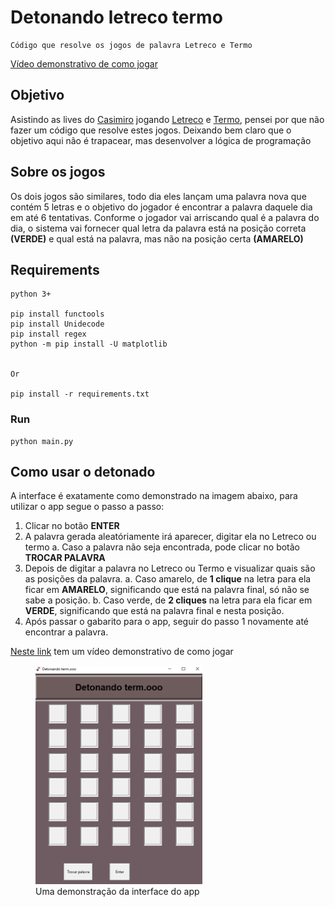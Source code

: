 # Detonando letreco termo
    Código que resolve os jogos de palavra Letreco e Termo

[Vídeo demonstrativo de como jogar](https://youtu.be/2jWZJN17IqY)

## Objetivo
Asistindo as lives do [Casimiro](https://www.youtube.com/c/CortesdoCasimitoOFICIAL) jogando [Letreco](https://www.gabtoschi.com/letreco/) e [Termo](https://term.ooo/), pensei por que não fazer um código que resolve estes jogos. Deixando bem claro que o objetivo aqui não é trapacear, mas desenvolver a lógica de programação

## Sobre os jogos
Os dois jogos são similares, todo dia eles lançam uma palavra nova que contém 5 letras e o objetivo do jogador é encontrar a palavra daquele dia em até 6 tentativas. Conforme o jogador vai arriscando qual é a palavra do dia, o sistema vai fornecer qual letra da palavra está na posição correta **(VERDE)** e qual está na palavra, mas não na posição certa **(AMARELO)** 

## Requirements
    python 3+

    pip install functools
    pip install Unidecode
    pip install regex
    python -m pip install -U matplotlib


    Or

    pip install -r requirements.txt

### Run
    python main.py

## Como usar o detonado

A interface é exatamente como demonstrado na imagem abaixo, para utilizar o app segue o passo a passo:

1. Clicar no botão **ENTER**
2. A palavra gerada aleatóriamente irá aparecer, digitar ela no Letreco ou termo
    a. Caso a palavra não seja encontrada, pode clicar no botão **TROCAR PALAVRA**
3. Depois de digitar a palavra no Letreco ou Termo e visualizar quais são as posições da palavra.
    a. Caso amarelo, de **1 clique** na letra para ela ficar em **AMARELO**, significando que está na palavra final, só não se sabe a posição.
    b. Caso verde, de **2 cliques** na letra para ela ficar em **VERDE**, significando que está na palavra final e nesta posição.
4. Após passar o gabarito para o app, seguir do passo 1 novamente até encontrar a palavra.

[Neste link](https://youtu.be/2jWZJN17IqY) tem um vídeo demonstrativo de como jogar

<figure>
    <img src="/Image/Interface.PNG"
         alt="Interface"
         height="350">
    <figcaption>Uma demonstração da interface do app</figcaption>
</figure>

